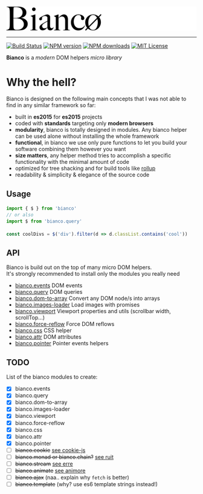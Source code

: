 ![Logo bianco](logo-bianco.png)

---
[![Build Status][travis-image]][travis-url]
[![NPM version][npm-version-image]][npm-url]
[![NPM downloads][npm-downloads-image]][npm-url]
[![MIT License][license-image]][license-url]

__Bianco__ is a _modern_ DOM helpers _micro library_

# Why the hell?

Bianco is designed on the following main concepts that I was not able to find
in any similar framework so far:

- built in __es2015__ for __es2015__ projects
- coded with __standards__ targeting only __modern browsers__
- __modularity__, bianco is totally designed in modules. Any bianco helper can be used alone without installing the whole framework
- __functional__, in bianco we use only pure functions to let you build your software combining them however you want
- __size matters__, any helper method tries to accomplish a specific functionality with the minimal amount of code
- optimized for tree shacking and for build tools like [rollup](https://github.com/rollup/rollup)
- readability & simplicity & elegance of the source code

## Usage

```js
import { $ } from 'bianco'
// or also
import $ from 'bianco.query'

const coolDivs = $('div').filter(d => d.classList.contains('cool'))
```

## API

Bianco is build out on the top of many micro DOM helpers.<br>
It's strongly recommended to install only the modules you really need

- [bianco.events](https://github.com/biancojs/events#api) DOM events
- [bianco.query](https://github.com/biancojs/query#api) DOM queries
- [bianco.dom-to-array](https://github.com/biancojs/dom-to-array#api) Convert any DOM node/s into arrays
- [bianco.images-loader](https://github.com/biancojs/images-loader#api) Load images with promises
- [bianco.viewport](https://github.com/biancojs/viewport#api) Viewport properties and utils (scrollbar width, scrollTop...)
- [bianco.force-reflow](https://github.com/biancojs/force-reflow#api) Force DOM reflows
- [bianco.css](https://github.com/biancojs/css#api) CSS helper
- [bianco.attr](https://github.com/biancojs/attr#api) DOM attributes
- [bianco.pointer](https://github.com/biancojs/pointer#api) Pointer events helpers

## TODO

List of the bianco modules to create:

- [x] bianco.events
- [x] bianco.query
- [x] bianco.dom-to-array
- [x] bianco.images-loader
- [x] bianco.viewport
- [x] bianco.force-reflow
- [x] bianco.css
- [x] bianco.attr
- [x] bianco.pointer
- [ ] ~~bianco.cookie~~ [see cookie-js](https://github.com/js-cookie/js-cookie)
- [ ] ~~bianco.monad or bianco.chain?~~ [see ruit](https://github.com/GianlucaGuarini/ruit)
- [ ] ~~bianco.stream~~ [see erre](https://github.com/GianlucaGuarini/erre)
- [ ] ~~bianco.animate~~ [see animore](https://github.com/GianlucaGuarini/animore)
- [ ] ~~bianco.ajax~~ (naa.. explain why `fetch` is better)
- [ ] ~~bianco.template~~ (why? use es6 template strings instead!)

[travis-image]:https://img.shields.io/travis/biancojs/bianco.svg?style=flat-square
[travis-url]:https://travis-ci.org/biancojs/bianco

[license-image]:http://img.shields.io/badge/license-MIT-000000.svg?style=flat-square
[license-url]:LICENSE.txt

[npm-version-image]:http://img.shields.io/npm/v/bianco.svg?style=flat-square
[npm-downloads-image]:http://img.shields.io/npm/dm/bianco.svg?style=flat-square
[npm-url]:https://npmjs.org/package/bianco
